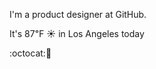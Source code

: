 I'm a product designer at GitHub.

It's 87&#8457; &#9728; in Los Angeles today

:octocat::honey_pot: